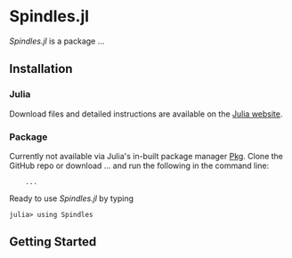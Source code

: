 # Spindles.jl

*Spindles.jl* is a package ...

## Installation
### Julia
Download files and detailed instructions are available on the [Julia website](https://julialang.org/).

### Package
Currently not available via Julia's in-built package manager [Pkg](https://docs.julialang.org/en/v1/stdlib/Pkg/). Clone the GitHub repo or download ... and run the following in the command line:

```
    ...
```

Ready to use *Spindles.jl* by typing
```jldoctest
julia> using Spindles
```

## Getting Started




